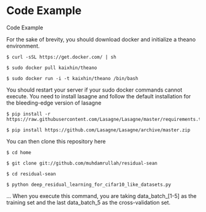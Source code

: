 
# **Code Example** 
Code Example

For the sake of brevity, you should download docker and initialize a theano environment. 
```
$ curl -sSL https://get.docker.com/ | sh

$ sudo docker pull kaixhin/theano

$ sudo docker run -i -t kaixhin/theano /bin/bash
```
You should restart your server if your sudo docker commands cannot execute.
You need to install lasagne and follow the default installation for the bleeding-edge version of lasagne
```
$ pip install -r https://raw.githubusercontent.com/Lasagne/Lasagne/master/requirements.txt

$ pip install https://github.com/Lasagne/Lasagne/archive/master.zip

```
You can then clone this repository here 
```
$ cd home

$ git clone git://github.com/muhdamrullah/residual-sean

$ cd residual-sean

$ python deep_residual_learning_for_cifar10_like_datasets.py

```

... When you execute this command, you are taking data_batch_[1-5] as the training set and the last data_batch_5 as the cross-validation set.
